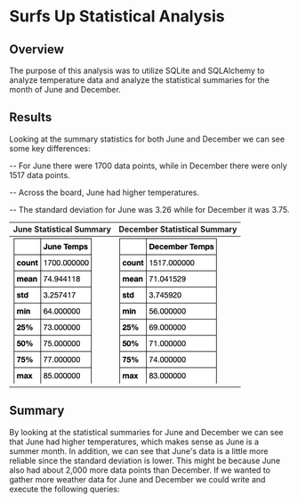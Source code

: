 # Surfs Up Statistical Analysis

## Overview

The purpose of this analysis was to utilize SQLite and SQLAlchemy to analyze temperature data and analyze the statistical summaries for the month of June and December.

## Results

Looking at the summary statistics for both June and December we can see some key differences:

-- For June there were 1700 data points, while in December there were only 1517 data points.

-- Across the board, June had higher temperatures. 

-- The standard deviation for June was 3.26 while for December it was 3.75. 


| June Statistical Summary  | December Statistical Summary |
| ------------- | ------------- |
| <img src="https://github.com/kimcheese33/surfs_up/blob/main/Images/june_temps.png"/>  | <img src="https://github.com/kimcheese33/surfs_up/blob/main/Images/dec_temps.png"/>  |


## Summary

By looking at the statistical summaries for June and December we can see that June had higher temperatures, which makes sense as June is a summer month. In addition, we can see that June's data is a little more reliable since the standard deviation is lower. This might be because June also had about 2,000 more data points than December. If we wanted to gather more weather data for June and December we could write and execute the following queries:


